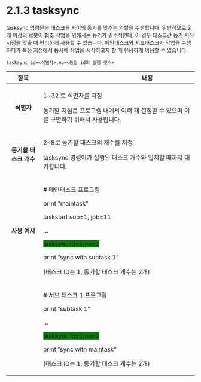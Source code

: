 # 2.1.3 tasksync

tasksync 명령문은 태스크들 사이의 동기를 맞추는 역할을 수행합니다. 일반적으로 2개 이상의 로봇이 협조 작업을 위해서는 동기가 필수적인데, 이 경우 태스크간 동기 시작 시점을 맞출 때 편리하게 사용할 수 있습니다. 메인태스크와 서브태스크가 작업을 수행하다가 특정 지점에서 동시에 작업을 시작하고자 할 때 유용하게 이용할 수 있습니다.

```
tasksync id=<식별자>,no=<동일 id의 실행 갯수>
```

|     **항목**     | 　　　　　　　　　　**내용**                                                                                                                                                                                                                   |
| :------------: | ---------------------------------------------------------------------------------------------------------------------------------------------------------------------------------------------------------------------------------- |
|     **식별자**    | <p>1~32 로 식별자를 지정</p><p>동기할 지점은 프로그램 내에서 여러 개 설정할 수 있으며 이를 구별하기 위해서 사용합니다.</p>                                                                                                                                                     |
| **동기할 태스크 개수** | <p>2~8로 동기할 태스크의 개수를 지정</p><p>tasksync 명령어가 실행된 태스크 개수와 일치할 때까지 대기합니다.</p>                                                                                                                                                         |
|    **사용 예시**   | <p># 메인태스크 프로그램</p><p>print ”maintask”</p><p>taskstart sub=1, job=11</p><p>…</p><p><mark style="background-color:green;">tasksync id=1,no=2</mark></p><p>print ”sync with subtask 1”</p><p> </p><p>(태스크 ID는 1, 동기할 태스크 개수는 2개)</p> |
|                | <p># 서브 태스크 1 프로그램</p><p>print ”subtask 1”</p><p>…</p><p><mark style="background-color:green;">tasksync id=1,no=2</mark></p><p>print ”sync with maintask”</p><p> </p><p>(태스크 ID는 1, 동기할 태스크 개수는 2개)</p>                            |

